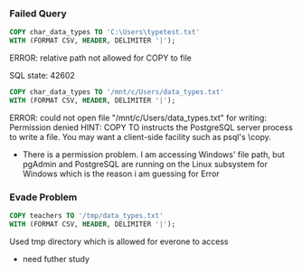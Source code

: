 ### Failed Query

```sql
COPY char_data_types TO 'C:\Users\typetest.txt'
WITH (FORMAT CSV, HEADER, DELIMITER '|');
```

ERROR: relative path not allowed for COPY to file

SQL state: 42602

```sql
COPY char_data_types TO '/mnt/c/Users/data_types.txt'
WITH (FORMAT CSV, HEADER, DELIMITER '|');
```

ERROR: could not open file "/mnt/c/Users/data_types.txt" for writing: Permission denied
HINT: COPY TO instructs the PostgreSQL server process to write a file. You may want a client-side facility such as psql's \copy.

- There is a permission problem. I am accessing Windows' file path, but pgAdmin and PostgreSQL are running on the Linux subsystem for Windows which is the reason i am guessing for Error

### Evade Problem

```sql
COPY teachers TO '/tmp/data_types.txt'
WITH (FORMAT CSV, HEADER, DELIMITER '|');
```

Used tmp directory which is allowed for everone to access

- need futher study
